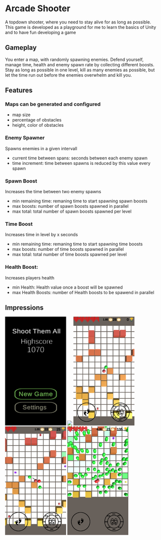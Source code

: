# Arcade Shooter

A topdown shooter, where you need to stay alive for as long as possible.
This game is developed as a playground for me to learn the basics of Unity and to have fun developing a game

## Gameplay

You enter a map, with randomly spawning enemies.  Defend yourself, manage time, health and enemy spawn rate by collecting different boosts. Stay as long as possible in one level, kill as many enemies as possible, but let the time run out before the enemies overwhelm and kill you.

## Features
### Maps can be generated and configured
- map size
- percentage of obstacles
- height, color of obstacles

### Enemy Spawner
Spawns enemies in a given intervall
- current time between spans: seconds between each enemy spawn
- time increment: time between spawns is reduced by this value every spawn

### Spawn Boost
Increases the time between two enemy spawns
- min remaining time: remaning time to start spawning spawn boosts
- max boosts: number of spawn boosts spawned in parallel
- max total: total number of spawn boosts spawned per level

### Time Boost
Increases time in level by x seconds
- min remaining time: remaning time to start spawning time boosts
- max boosts: number of time boosts spawned in parallel
- max total: total number of time boosts spawned per level

### Health Boost:
Increases players health
- min Health: Health value once a boost will be spawned
- max Health Boosts: number of Health boosts to be spawend in parallel

## Impressions

<img src="impressions/Main_Menu.PNG" width="200">
<img src="impressions/Settings_Menu.jpeg" width="200">
<img src="impressions/Gameplay_01.PNG" width="200">
<img src="impressions/Gameplay_02.PNG" width="200">
<img src="impressions/Gameplay_03.PNG" width="200">
